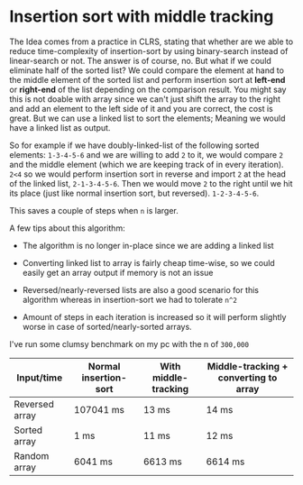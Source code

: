 # Insertion sort with middle tracking

The Idea comes from a practice in CLRS, stating that whether are we able to reduce time-complexity of insertion-sort by using binary-search instead of linear-search or not. The answer is of course, no.
But what if we could eliminate half of the sorted list? We could compare the element at hand to the middle element of the sorted list and perform insertion sort at **left-end** or **right-end** of the list depending on the comparison result. You might say this is not doable with array since we can't just shift the array to the right and add an element to the left side of it and you are correct, the cost is great. But we can use a linked list to sort the elements; Meaning we would have a linked list as output.

So for example if we have doubly-linked-list of the following sorted elements: `1-3-4-5-6` and we are willing to add `2` to it, we would compare `2` and the middle element (which we are keeping track of in every iteration). `2<4` so we would perform insertion sort in reverse and import `2` at the head of the linked list, `2-1-3-4-5-6`. Then we would move `2` to the right until we hit its place (just like normal insertion sort, but reversed). `1-2-3-4-5-6`.

This saves a couple of steps when `n` is larger.

A few tips about this algorithm:

- The algorithm is no longer in-place since we are adding a linked list

- Converting linked list to array is fairly cheap time-wise, so we could easily get an array output if memory is not an issue

- Reversed/nearly-reversed lists are also a good scenario for this algorithm whereas in insertion-sort we had to tolerate `n^2`

- Amount of steps in each iteration is increased so it will perform slightly worse in case of sorted/nearly-sorted arrays.

I've run some clumsy benchmark on my pc with the n of `300,000`

| Input/time     | Normal insertion-sort | With middle-tracking | Middle-tracking + converting to array |
| -------------- | --------------------- | -------------------- | ------------------------------------- |
| Reversed array | 107041 ms             | 13 ms                | 14 ms                                 |
| Sorted array   | 1 ms                  | 11 ms                | 12 ms                                 |
| Random array   | 6041 ms               | 6613 ms              | 6614 ms                               |
